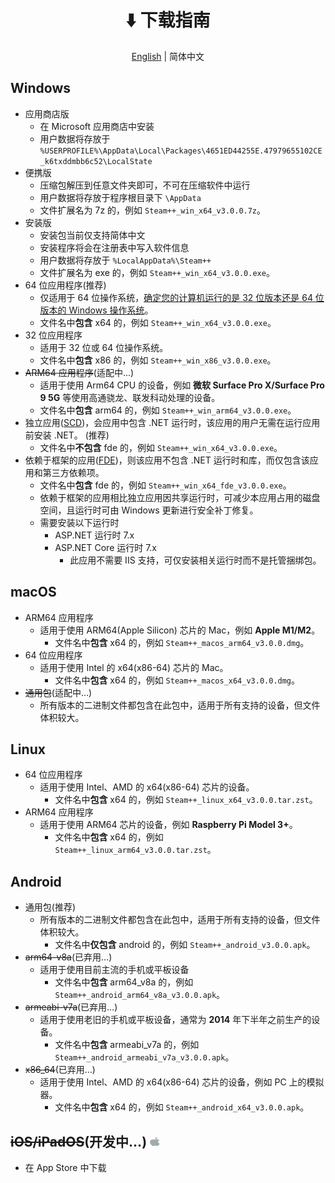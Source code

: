 <h1 align="center">⬇️ 下载指南</h1>
<div align="center">

[English](./download-guide.en.md) | 简体中文

</div>

## Windows
- 应用商店版
	- 在 Microsoft 应用商店中安装
	- 用户数据将存放于 ```%USERPROFILE%\AppData\Local\Packages\4651ED44255E.47979655102CE_k6txddmbb6c52\LocalState```
- 便携版
	- 压缩包解压到任意文件夹即可，不可在压缩软件中运行
	- 用户数据将存放于程序根目录下 ```\AppData```
	- 文件扩展名为 7z 的，例如 ```Steam++_win_x64_v3.0.0.7z```。
- 安装版
	- 安装包当前仅支持简体中文
	- 安装程序将会在注册表中写入软件信息
	- 用户数据将存放于 ```%LocalAppData%\Steam++```
	- 文件扩展名为 exe 的，例如 ```Steam++_win_x64_v3.0.0.exe```。
- 64 位应用程序(推荐)
	- 仅适用于 64 位操作系统，[确定您的计算机运行的是 32 位版本还是 64 位版本的 Windows 操作系统](https://pport.microsoft.com/zh-cn/topic/%E7%A1%AE%E5%AE%9A%E6%82%A8%E7%9A%84%E8%AE%1%E7%AE%97%6%9C%BAE8%BF%90%E8%A1%8C%E7%9A%84%E6%98%AF-32-%E4%BD%8D%E7%89%88%E6%9C%C%E8%BF%98%E6%98%F-64-%E4%BD%D%E7%89%88%E6%9C%AC%E7%9A%84-windows-%E6%93%8D%E4%BD%C%E7%B3%BB%E7%BB%F-1b03ca69-c5e-4b04-827b-c0c47145944b)。
	- 文件名中**包含** x64 的，例如 ```Steam++_win_x64_v3.0.0.exe```。
- 32 位应用程序
	- 适用于 32 位或 64 位操作系统。
	- 文件名中**包含** x86 的，例如 ```Steam++_win_x86_v3.0.0.exe```。
- ~~ARM64 应用程序~~(适配中…)
	- 适用于使用 Arm64 CPU 的设备，例如 **微软 Surface Pro X/Surface Pro 9 5G** 等使用高通骁龙、联发科动处理的设备。
	- 文件名中**包含** arm64 的，例如 ```Steam++_win_arm64_v3.0.0.exe```。
- 独立应用([SCD](https://learn.microsoft.com/zh-cn/dotnet/core/deploying/#publish-self-ontained))，会应用中包含 .NET 运行时，该应用的用户无需在运行应用前安装 .NET。 (推荐)
	- 文件名中**不包含** fde 的，例如 ```Steam++_win_x64_v3.0.0.exe```。
- 依赖于框架的应用([FDE](https://learn.microsoft.com/zh-cn/dotnet/core/deploying/#publish-ramework-ependent))，则该应用不包含 .NET 运行时和库，而仅包含该应用和第三方依赖项。
	- 文件名中**包含** fde 的，例如 ```Steam++_win_x64_fde_v3.0.0.exe```。
	- 依赖于框架的应用相比独立应用因共享运行时，可减少本应用占用的磁盘空间，且运行时可由 Windows 更新进行安全补丁修复。
	- 需要安装以下运行时
		- ASP.NET 运行时 7.x
		- ASP.NET Core 运行时 7.x
			- 此应用不需要 IIS 支持，可仅安装相关运行时而不是托管捆绑包。
## macOS
- ARM64 应用程序
	- 适用于使用 ARM64(Apple Silicon) 芯片的 Mac，例如 **Apple M1/M2**。
		- 文件名中**包含** x64 的，例如 ```Steam++_macos_arm64_v3.0.0.dmg```。
- 64 位应用程序
	- 适用于使用 Intel 的 x64(x86-64) 芯片的 Mac。
		- 文件名中**包含** x64 的，例如 ```Steam++_macos_x64_v3.0.0.dmg```。
- ~~通用包~~(适配中…)
	- 所有版本的二进制文件都包含在此包中，适用于所有支持的设备，但文件体积较大。
## Linux
- 64 位应用程序
	- 适用于使用 Intel、AMD 的 x64(x86-64) 芯片的设备。
		- 文件名中**包含** x64 的，例如 ```Steam++_linux_x64_v3.0.0.tar.zst```。
- ARM64 应用程序
	- 适用于使用 ARM64 芯片的设备，例如 **Raspberry Pi Model 3+**。
		- 文件名中**包含** x64 的，例如 ```Steam++_linux_arm64_v3.0.0.tar.zst```。
## Android
- 通用包(推荐)
	- 所有版本的二进制文件都包含在此包中，适用于所有支持的设备，但文件体积较大。
		- 文件名中**仅包含** android 的，例如 ```Steam++_android_v3.0.0.apk```。
- ~~arm64-v8a~~(已弃用…)
	- 适用于使用目前主流的手机或平板设备
		- 文件名中**包含** arm64_v8a 的，例如 ```Steam++_android_arm64_v8a_v3.0.0.apk```。
- ~~armeabi-v7a~~(已弃用…)
	- 适用于使用老旧的手机或平板设备，通常为 **2014** 年下半年之前生产的设备。
		- 文件名中**包含** armeabi_v7a 的，例如 ```Steam++_android_armeabi_v7a_v3.0.0.apk```。
- ~~x86_64~~(已弃用…)
	- 适用于使用 Intel、AMD 的 x64(x86-64) 芯片的设备，例如 PC 上的模拟器。
		- 文件名中**包含** x64 的，例如 ```Steam++_android_x64_v3.0.0.apk```。
## ~~iOS/iPadOS~~(开发中…) <img src="../res/brands/apple.svg" width="16" height="16" />
- 在 App Store 中下载

<!--
TODO: new fileName
Steam++_win_x64_v3.0.0.exe
Steam++_win_x64_v3.0.0.7z
Steam++_win_x64_with_runtime_v3.0.0.exe
Steam++_win_x64_with_runtime_v3.0.0.7z
-->